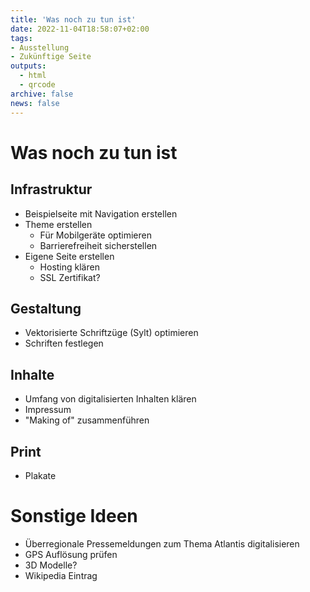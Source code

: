 ```yaml
---
title: 'Was noch zu tun ist'
date: 2022-11-04T18:58:07+02:00
tags:
- Ausstellung
- Zukünftige Seite
outputs:
  - html
  - qrcode
archive: false
news: false
---
```


# Was noch zu tun ist

## Infrastruktur
* Beispielseite mit Navigation erstellen
* Theme erstellen
  * Für Mobilgeräte optimieren
  * Barrierefreiheit sicherstellen
* Eigene Seite erstellen
  * Hosting klären
  * SSL Zertifikat?

## Gestaltung
* Vektorisierte Schriftzüge (Sylt) optimieren
* Schriften festlegen

## Inhalte
* Umfang von digitalisierten Inhalten klären
* Impressum
* "Making of" zusammenführen

## Print
* Plakate

# Sonstige Ideen
* Überregionale Pressemeldungen zum Thema Atlantis digitalisieren
* GPS Auflösung prüfen
* 3D Modelle?
* Wikipedia Eintrag
